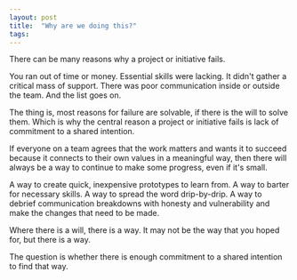 ```yaml
---
layout: post
title:  "Why are we doing this?"
tags: 
---
```


There can be many reasons why a project or initiative fails.

You ran out of time or money. Essential skills were lacking. It didn't gather a critical mass of support. There was poor communication inside or outside the team. And the list goes on.

The thing is, most reasons for failure are solvable, if there is the will to solve them. Which is why the central reason a project or initiative fails is lack of commitment to a shared intention.

If everyone on a team agrees that the work matters and wants it to succeed because it connects to their own values in a meaningful way, then there will always be a way to continue to make some progress, even if it's small.

A way to create quick, inexpensive prototypes to learn from. A way to barter for necessary skills. A way to spread the word drip-by-drip. A way to debrief communication breakdowns with honesty and vulnerability and make the changes that need to be made.

Where there is a will, there is a way. It may not be the way that you hoped for, but there is a way.

The question is whether there is enough commitment to a shared intention to find that way.